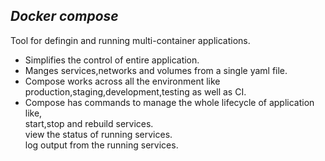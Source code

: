 
## ***Docker compose***
Tool for defingin and running multi-container applications.
* Simplifies the control of entire application.
* Manges services,networks and volumes from a single yaml file.
* Compose works across all the environment  like production,staging,development,testing as well as CI.
* Compose has commands to manage the whole lifecycle of application like, \
    start,stop and rebuild services. \
    view the status of running services. \
    log output from the running services.
